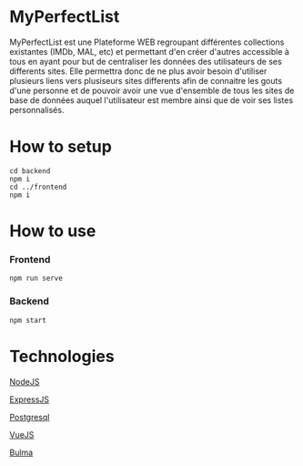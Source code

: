 # MyPerfectList
MyPerfectList est une Plateforme WEB regroupant différentes collections existantes (IMDb, MAL, etc) et permettant d'en créer d'autres accessible à tous en ayant pour but de centraliser les données des utilisateurs de ses differents sites. Elle permettra donc de ne plus avoir besoin d'utiliser plusieurs liens vers plusiseurs sites differents afin de connaitre les gouts d'une personne et de pouvoir avoir une vue d'ensemble de tous les sites de base de données auquel l'utilisateur est membre ainsi que de voir ses listes personnalisés.


# How to setup

```
cd backend
npm i
cd ../frontend
npm i
```

# How to use

### Frontend

`npm run serve`

### Backend

`npm start`

# Technologies

[NodeJS](https://nodejs.org/)

[ExpressJS](https://expressjs.com/)

[Postgresql](https://www.postgresql.org/)

[VueJS](https://vuejs.org/)

[Bulma](https://bulma.io/)